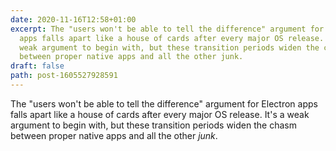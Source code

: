 ```yaml
---
date: 2020-11-16T12:58+01:00
excerpt: The "users won't be able to tell the difference" argument for Electron
  apps falls apart like a house of cards after every major OS release. It's a
  weak argument to begin with, but these transition periods widen the chasm
  between proper native apps and all the other junk.
draft: false
path: post-1605527928591
---
```

The "users won't be able to tell the difference" argument for Electron apps falls apart like a house of cards after every major OS release. It's a weak argument to begin with, but these transition periods widen the chasm between proper native apps and all the other _junk_.
